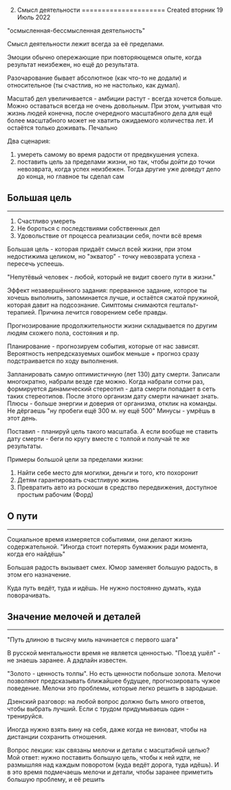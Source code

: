 2. Смысл деятельности
=====================
Created вторник 19 Июль 2022

"осмысленная-бессмысленная деятельность"

Смысл деятельности лежит всегда за её пределами.

Эмоции обычно опережающие при повторяющемся опыте, когда результат неизбежен, но ещё до результата.

Разочарование бывает абсолютное (как что-то не додали) и относительное (ты счастлив, но не настолько, как думал).

Масштаб дел увеличивается - амбиции растут - всегда хочется больше. Можно оставаться всегда не очень довольным. При этом, учитывая что жизнь людей конечна, после очередного масштабного дела для ещё более масштабного может не хватить ожидаемого количества лет. И остаётся только доживать. Печально

Два сценария: 
1. умереть самому во время радости от предвкушения успеха.
2. поставить цель за пределами жизни, но так, чтобы дойти до точки невозврата, когда успех неизбежен. Тогда другие уже доведут дело до конца, но главное ты сделал сам


## Большая цель
---------------
1. Счастливо умереть
2. Не бороться с последствиями собственных дел
3. Удовольствие от процесса реализации себя, почти всё время

Большая цель - которая придаёт смысл всей жизни, при этом недостижима целиком, но "экватор" - точку невозврата успеха - пересечь успеешь.

"Непутёвый человек - любой, который не видит своего пути в жизни."

Эффект незавершённого задания: прерванное задание, которое ты хочешь выполнить, запоминается лучше, и остаётся сжатой пружиной, которая давит на подсознание. Симптомы снимаются гештальт-терапией. Причина лечится говорением себе правды.


Прогнозирование продолжительности жизни складывается по другим людям схожего пола, состояния и пр.

Планирование - прогнозируем события, которые от нас зависят. Вероятность непредсказуемых ошибок меньше + прогноз сразу подстраивается по ходу выполнения.

Запланировать самую оптимистичную (лет 130) дату смерти. Записали многократно, набрали везде где можно. Когда набрали сотни раз, формируется динамический стереотип - дата смерти попадает в сеть таких стереотипов. После этого организм дату смерти начинает знать.
Плюсы - больше энергии и доверия от организма, отклик на команды. Не дёргаешь "ну пробеги ещё 300 м. ну ещё 500"
Минусы - умрёшь в этот день.

Поставил - планируй цель такого масштаба.
А если вообще не ставить дату смерти - беги по кругу вместе с толпой и получай те же результаты.

Примеры большой цели за пределами жизни:
1. Найти себе место для могилки, деньги и того, кто похоронит
2. Детям гарантировать счастливую жизнь
3. Превратить авто из роскоши в средство передвижения, доступное простым рабочим (Форд)

## О пути
---------

Социальное время измеряется событиями, они делают жизнь содержательной.
"Иногда стоит потерять бумажник ради момента, когда его найдёшь"

Большая радость вызывает смех. Юмор заменяет большую радость, в этом его назначение.

Куда путь ведёт, туда и идёшь. Не нужно постоянно думать, куда поворачивать.

## Значение мелочей и деталей
-----------------------------
"Путь длиною в тысячу миль начинается с первого шага"

В русской ментальности время не является ценностью. "Поезд ушёл" - не знаешь заранее. А дэдлайн известен.

"Золото - ценность толпы". Но есть ценности побольше золота.
Мелочи позволяют предсказывать ближайшее будущее, прогнозировать чужое поведение. Мелочи это проблемы, которые легко решить в зародыше.

Дзенский разговор: на любой вопрос должно быть много ответов, чтобы выбрать лучший. Если с трудом придумываешь один - тренируйся.

Иногда нужно взять вину на себя, даже когда не виноват, чтобы на дистанции сохранить отношения.

Вопрос лекции: как связаны мелочи и детали с масштабной целью?
Мой ответ: нужно поставить большую цель, чтобы к ней идти, не размышляя над каждым поворотом (куда ведёт дорога, туда идёшь). И в это время подмечаешь мелочи и детали, чтобы заранее приметить большую проблему, и её решить
